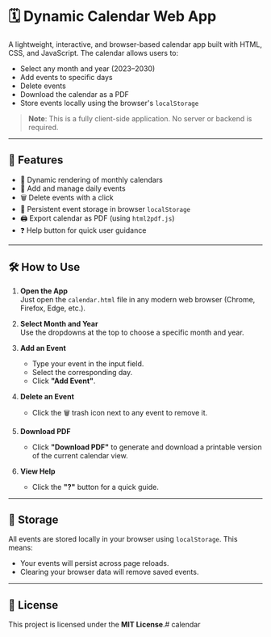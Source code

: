 # 🗓️ Dynamic Calendar Web App

A lightweight, interactive, and browser-based calendar app built with HTML, CSS, and JavaScript. The calendar allows users to:

- Select any month and year (2023–2030)
- Add events to specific days
- Delete events
- Download the calendar as a PDF
- Store events locally using the browser's `localStorage`

> **Note**: This is a fully client-side application. No server or backend is required.

---

## 🚀 Features

- 📆 Dynamic rendering of monthly calendars
- 📝 Add and manage daily events
- 🗑️ Delete events with a click
- 💾 Persistent event storage in browser `localStorage`
- 🖨️ Export calendar as PDF (using `html2pdf.js`)
- ❓ Help button for quick user guidance

---

## 🛠️ How to Use

1. **Open the App**  
   Just open the `calendar.html` file in any modern web browser (Chrome, Firefox, Edge, etc.).

2. **Select Month and Year**  
   Use the dropdowns at the top to choose a specific month and year.

3. **Add an Event**
   - Type your event in the input field.
   - Select the corresponding day.
   - Click **"Add Event"**.

4. **Delete an Event**
   - Click the 🗑️ trash icon next to any event to remove it.

5. **Download PDF**
   - Click **"Download PDF"** to generate and download a printable version of the current calendar view.

6. **View Help**
   - Click the **"?"** button for a quick guide.

---

## 🧠 Storage

All events are stored locally in your browser using `localStorage`. This means:

- Your events will persist across page reloads.
- Clearing your browser data will remove saved events.

---

## 📄 License

This project is licensed under the **MIT License**.# calendar
